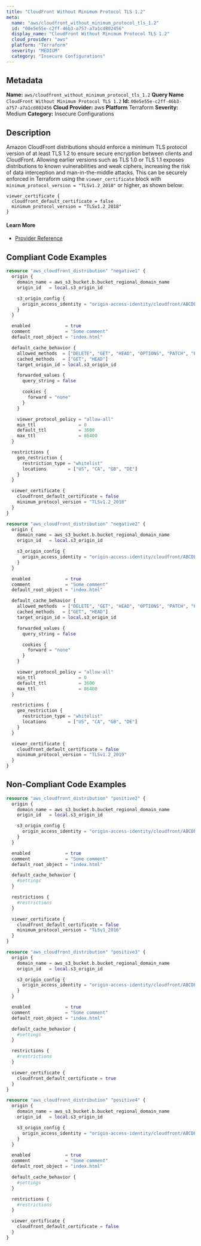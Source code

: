 ```yaml
---
title: "CloudFront Without Minimum Protocol TLS 1.2"
meta:
  name: "aws/cloudfront_without_minimum_protocol_tls_1.2"
  id: "00e5e55e-c2ff-46b3-a757-a7a1cd802456"
  display_name: "CloudFront Without Minimum Protocol TLS 1.2"
  cloud_provider: "aws"
  platform: "Terraform"
  severity: "MEDIUM"
  category: "Insecure Configurations"
---
```

## Metadata
**Name:** `aws/cloudfront_without_minimum_protocol_tls_1.2`
**Query Name** `CloudFront Without Minimum Protocol TLS 1.2`
**Id:** `00e5e55e-c2ff-46b3-a757-a7a1cd802456`
**Cloud Provider:** aws
**Platform** Terraform
**Severity:** Medium
**Category:** Insecure Configurations
## Description
Amazon CloudFront distributions should enforce a minimum TLS protocol version of at least TLS 1.2 to ensure secure encryption between clients and CloudFront. Allowing earlier versions such as TLS 1.0 or TLS 1.1 exposes distributions to known vulnerabilities and weak ciphers, increasing the risk of data interception and man-in-the-middle attacks. This can be securely enforced in Terraform using the `viewer_certificate` block with `minimum_protocol_version = "TLSv1.2_2018"` or higher, as shown below:

```
viewer_certificate {
  cloudfront_default_certificate = false
  minimum_protocol_version = "TLSv1.2_2018"
}
```

#### Learn More

 - [Provider Reference](https://registry.terraform.io/providers/hashicorp/aws/latest/docs/resources/cloudfront_distribution)


## Compliant Code Examples
```terraform
resource "aws_cloudfront_distribution" "negative1" {
  origin {
    domain_name = aws_s3_bucket.b.bucket_regional_domain_name
    origin_id   = local.s3_origin_id

    s3_origin_config {
      origin_access_identity = "origin-access-identity/cloudfront/ABCDEFG1234567"
    }
  }

  enabled             = true
  comment             = "Some comment"
  default_root_object = "index.html"

  default_cache_behavior {
    allowed_methods  = ["DELETE", "GET", "HEAD", "OPTIONS", "PATCH", "POST", "PUT"]
    cached_methods   = ["GET", "HEAD"]
    target_origin_id = local.s3_origin_id

    forwarded_values {
      query_string = false

      cookies {
        forward = "none"
      }
    }

    viewer_protocol_policy = "allow-all"
    min_ttl                = 0
    default_ttl            = 3600
    max_ttl                = 86400
  }

  restrictions {
    geo_restriction {
      restriction_type = "whitelist"
      locations        = ["US", "CA", "GB", "DE"]
    }
  }

  viewer_certificate {
    cloudfront_default_certificate = false
    minimum_protocol_version = "TLSv1.2_2018"
  }
}

resource "aws_cloudfront_distribution" "negative2" {
  origin {
    domain_name = aws_s3_bucket.b.bucket_regional_domain_name
    origin_id   = local.s3_origin_id

    s3_origin_config {
      origin_access_identity = "origin-access-identity/cloudfront/ABCDEFG1234567"
    }
  }

  enabled             = true
  comment             = "Some comment"
  default_root_object = "index.html"

  default_cache_behavior {
    allowed_methods  = ["DELETE", "GET", "HEAD", "OPTIONS", "PATCH", "POST", "PUT"]
    cached_methods   = ["GET", "HEAD"]
    target_origin_id = local.s3_origin_id

    forwarded_values {
      query_string = false

      cookies {
        forward = "none"
      }
    }

    viewer_protocol_policy = "allow-all"
    min_ttl                = 0
    default_ttl            = 3600
    max_ttl                = 86400
  }

  restrictions {
    geo_restriction {
      restriction_type = "whitelist"
      locations        = ["US", "CA", "GB", "DE"]
    }
  }

  viewer_certificate {
    cloudfront_default_certificate = false
    minimum_protocol_version = "TLSv1.2_2019"
  }
}

```
## Non-Compliant Code Examples
```terraform
resource "aws_cloudfront_distribution" "positive2" {
  origin {
    domain_name = aws_s3_bucket.b.bucket_regional_domain_name
    origin_id   = local.s3_origin_id

    s3_origin_config {
      origin_access_identity = "origin-access-identity/cloudfront/ABCDEFG1234567"
    }
  }

  enabled             = true
  comment             = "Some comment"
  default_root_object = "index.html"

  default_cache_behavior {
    #settings
  }

  restrictions {
    #restrictions
  }

  viewer_certificate {
    cloudfront_default_certificate = false
    minimum_protocol_version = "TLSv1_2016"
  }
}

```

```terraform
resource "aws_cloudfront_distribution" "positive3" {
  origin {
    domain_name = aws_s3_bucket.b.bucket_regional_domain_name
    origin_id   = local.s3_origin_id

    s3_origin_config {
      origin_access_identity = "origin-access-identity/cloudfront/ABCDEFG1234567"
    }
  }

  enabled             = true
  comment             = "Some comment"
  default_root_object = "index.html"

  default_cache_behavior {
    #settings
  }

  restrictions {
    #restrictions
  }

  viewer_certificate {
    cloudfront_default_certificate = true
  }
}

```

```terraform
resource "aws_cloudfront_distribution" "positive4" {
  origin {
    domain_name = aws_s3_bucket.b.bucket_regional_domain_name
    origin_id   = local.s3_origin_id

    s3_origin_config {
      origin_access_identity = "origin-access-identity/cloudfront/ABCDEFG1234567"
    }
  }

  enabled             = true
  comment             = "Some comment"
  default_root_object = "index.html"

  default_cache_behavior {
    #settings
  }

  restrictions {
    #restrictions
  }

  viewer_certificate {
    cloudfront_default_certificate = false
  }
}

```